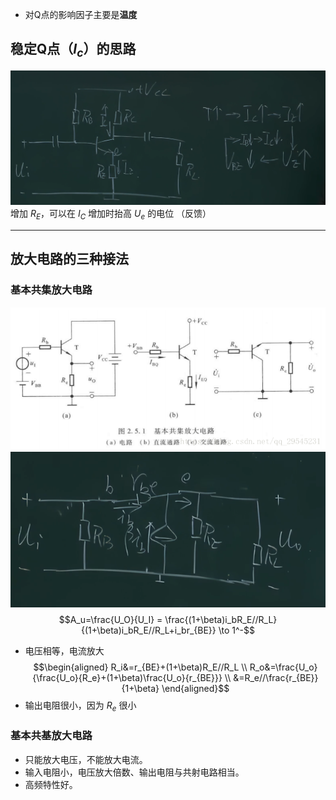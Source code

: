 - 对Q点的影响因子主要是**温度**
## 稳定Q点（$I_c$）的思路
![alt text](image-8.png)
增加 $R_E$，可以在 $I_C$ 增加时抬高 $U_e$ 的电位 （反馈）

----------------------------------
## 放大电路的三种接法
### 基本共集放大电路
![alt text](image-11.png)
![alt text](image-10.png)
$$A_u=\frac{U_O}{U_I} = 
\frac{(1+\beta)i_bR_E//R_L}{(1+\beta)i_bR_E//R_L+i_br_{BE}} \to 1^-$$
- 电压相等，电流放大
$$\begin{aligned}
	R_i&=r_{BE}+(1+\beta)R_E//R_L \\
	R_o&=\frac{U_o}
	{\frac{U_o}{R_e}+(1+\beta)\frac{U_o}{r_{BE}}} \\
	&=R_e//\frac{r_{BE}}{1+\beta}
\end{aligned}$$
- 输出电阻很小，因为 $R_e$ 很小

### 基本共基放大电路
- 只能放大电压，不能放大电流。
- 输入电阻小，电压放大倍数、输出电阻与共射电路相当。
- 高频特性好。
